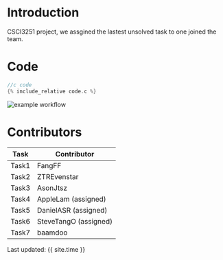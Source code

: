# Introduction
CSCI3251 project, we assgined the lastest unsolved task to one joined the team.

# Code
```C
//c code
{% include_relative code.c %}
```
![example workflow](https://github.com/csci3251-2022/project-team-d/actions/workflows/c-cpp.yml/badge.svg)


# Contributors

| Task  | Contributor  |
| --- | --- |
| Task1 | FangFF |
| Task2 | ZTREvenstar |
| Task3 | AsonJtsz |
| Task4 | AppleLam (assigned) |
| Task5 | DanielASR (assigned) |
| Task6 | SteveTangO (assigned) |
| Task7 | baamdoo |

Last updated: {{ site.time }}
